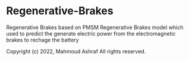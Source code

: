 # Regenerative-Brakes
Regenerative Brakes based on PMSM
Regenerative Brakes model which used to predict the generate electric power from the electromagnetic brakes to rechage the battery

Copyright (c) 2022, Mahmoud Ashraf
All rights reserved.

